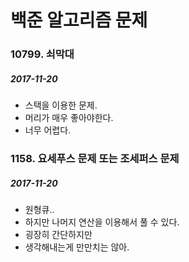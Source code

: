 
# 백준 알고리즘 문제

### 10799. 쇠막대

##### 2017-11-20

- 스택을 이용한 문제.
- 머리가 매우 좋아야한다.
- 너무 어렵다.



### 1158. 요세푸스 문제 또는 조세퍼스 문제

##### 2017-11-20

- 원형큐..
- 하지만 나머지 연산을 이용해서 풀 수 있다.
- 굉장히 간단하지만
- 생각해내는게 만만치는 않아.
